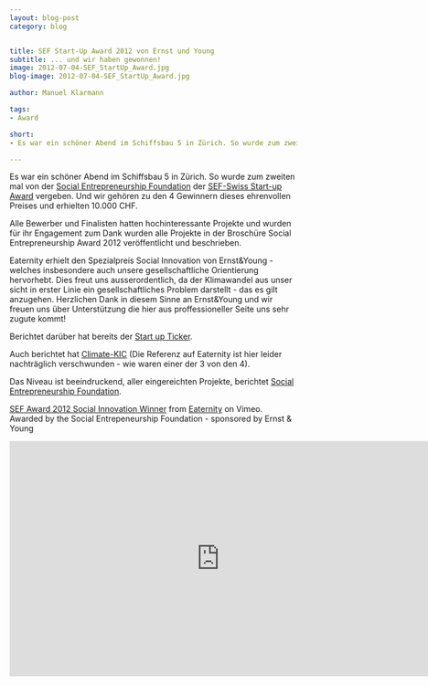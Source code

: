 ```yaml
---
layout: blog-post
category: blog


title: SEF Start-Up Award 2012 von Ernst und Young 
subtitle: ... und wir haben gewonnen!
image: 2012-07-04-SEF_StartUp_Award.jpg
blog-image: 2012-07-04-SEF_StartUp_Award.jpg

author: Manuel Klarmann

tags:
- Award

short:
- Es war ein schöner Abend im Schiffsbau 5 in Zürich. So wurde zum zweiten mal von der Social Entrepreneurship Foundation der SEF-Swiss Start-up Award vergeben. Und wir gehören zu den 4 Gewinnern dieses ehrenvollen Preises und erhielten 10.000 CHF.

---
```


Es war ein schöner Abend im Schiffsbau 5 in Zürich. So wurde zum zweiten mal von der [Social Entrepreneurship Foundation][1] der [SEF-Swiss Start-up Award][2] vergeben. Und wir gehören zu den 4 Gewinnern dieses ehrenvollen Preises und erhielten 10.000 CHF.

Alle Bewerber und Finalisten hatten hochinteressante Projekte und wurden für ihr Engagement zum Dank wurden alle Projekte in der Broschüre Social Entrepreneurship Award 2012 veröffentlicht und beschrieben.

Eaternity erhielt den Spezialpreis Social Innovation von Ernst&Young - welches insbesondere auch unsere gesellschaftliche Orientierung hervorhebt. Dies freut uns ausserordentlich, da der Klimawandel aus unser sicht in erster Linie ein gesellschaftliches Problem darstellt - das es gilt anzugehen.
Herzlichen Dank in diesem Sinne an Ernst&Young und wir freuen uns über Unterstützung die hier aus proffessioneller Seite uns sehr zugute kommt!

Berichtet darüber hat bereits der [Start up Ticker][3].

Auch berichtet hat [Climate-KIC][4] (Die Referenz auf Eaternity ist hier leider nachträglich verschwunden - wie waren einer der 3 von den 4).

Das Niveau ist beeindruckend, aller eingereichten Projekte, berichtet [Social Entrepreneurship Foundation][5].

[SEF Award 2012 Social Innovation Winner][6] from [Eaternity][7] on Vimeo. Awarded by the Social Entrepeneurship Foundation - sponsored by Ernst & Young


<iframe src="http://player.vimeo.com/video/45307258" width="733" height="412" frameborder="0" webkitAllowFullScreen="webkitAllowFullScreen" mozallowfullscreen="mozallowfullscreen" allowFullScreen="allowfullscreen"  scrolling="no"></iframe> 






[1]: http://sef-swiss.ch/
[2]: http://seif.org/award/preistrager/
[3]: http://www.startupticker.ch/news/july-2012/vier-gewinner-beim-social-entrepreneurship-award-a.aspx?tagid=
[4]: http://www.climate-kic.org/sef-award-3-out-of-4-winners-are-climate-innovators/
[5]: http://seif.org/award/preistrager/
[6]: http://vimeo.com/45307258
[7]: http://vimeo.com/eaternity



